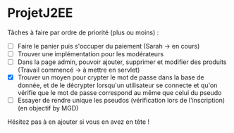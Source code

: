 ﻿# ProjetJ2EE

Tâches à faire par ordre de priorité (plus ou moins) : 

- [ ] Faire le panier puis s'occuper du paiement (Sarah -> en cours)
- [ ] Trouver une implémentation pour les modérateurs
- [ ] Dans la page admin, pouvoir ajouter, supprimer et modifier des produits (Travail commencé -> à mettre en servlet)
- [X] Trouver un moyen pour crypter le mot de passe dans la base de donnée, et de le décrypter lorsqu'un utilisateur se connecte et qu'on vérifie que le mot de passe correspond au même que celui du pseudo 
- [ ] Essayer de rendre unique les pseudos (vérification lors de l'inscription) (en objectif by MGD)

Hésitez pas à en ajouter si vous en avez en tête !
